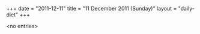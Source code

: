 +++
date = "2011-12-11"
title = "11 December 2011 (Sunday)"
layout = "daily-diet"
+++


\<no entries\>

